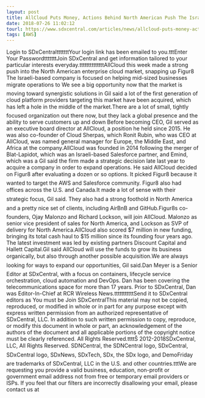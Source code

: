 ```yaml
---
layout: post
title: AllCloud Puts Money, Actions Behind North American Push The Israeli-based company is focused on helping mid-sized businesses...
date: 2018-07-26 11:02:12
tourl: https://www.sdxcentral.com/articles/news/allcloud-puts-money-actions-behind-north-american-push/2018/07/
tags: [AWS]
---
```

Login to SDxCentraltttttttYour login link has been emailed to you.tttEnter Your PasswordtttttttJoin SDxCentral and get information tailored to your particular interests everyday.ttttttttttttttAllCloud this week made a strong push into the North American enterprise cloud market, snapping up Figur8 The Israeli-based company is focused on helping mid-sized businesses migrate operations to We see a big opportunity now that the market is moving toward synergistic solutions in Gil said a lot of the first generation of cloud platform providers targeting this market have been acquired, which has left a hole in the middle of the market.There are a lot of small, tightly focused organization out there now, but they lack a global presence and the ability to serve customers up and down Before becoming CEO, Gil served as an executive board director at AllCloud, a position he held since 2015. He was also co-founder of Cloud Sherpas, which Ronit Rubin, who was CEO at AllCloud, was named general manager for Europe, the Middle East, and Africa at the company.AllCloud was founded in 2014 following the merger of Blat-Lapidot, which was an Israeli-based Salesforce partner, and Emind, which was a Gil said the firm made a strategic decision late last year to acquire a company in order to expand operations. He said AllCloud decided on Figur8 after evaluating a dozen or so options. It picked Figur8 because it wanted to target the AWS and Salesforce community. Figur8 also had offices across the U.S. and Canada.It made a lot of sense with their strategic focus, Gil said. They also had a strong foothold in North America and a pretty nice set of clients, including AirBnB and GitHub.Figur8s co-founders, Ojay Malonzo and Richard Lockson, will join AllCloud. Malonzo as senior vice president of sales for North America, and Lockson as SVP of delivery for North America.AllCloud also scored $7 million in new funding, bringing its total cash haul to $15 million since its founding four years ago. The latest investment was led by existing partners Discount Capital and Hallett Capital.Gil said AllCloud will use the funds to grow its business organically, but also through another possible acquisition.We are always looking for ways to expand our opportunities, Gil said.Dan Meyer is a Senior Editor at SDxCentral, with a focus on containers, lifecycle service orchestration, cloud automation and DevOps. Dan has been covering the telecommunications space for more than 17 years. Prior to SDxCentral, Dan was Editor-In-Chief at RCR Wireless News.tttttttttttSend it to SDxCentral editors as You must be Join SDxCentralThis material may not be copied, reproduced, or modified in whole or in part for any purpose except with express written permission from an authorized representative of SDxCentral, LLC. In addition to such written permission to copy, reproduce, or modify this document in whole or part, an acknowledgement of the authors of the document and all applicable portions of the copyright notice must be clearly referenced. All Rights Reserved.ttttŠ 2012-2018SDxCentral, LLC, All Rights Reserved. SDNCentral, the SDNCentral logo, SDxCentral, SDxCentral logo, SDxNews, SDxTech, SDx, the SDx logo, and DemoFriday are trademarks of SDxCentral, LLC in the U.S. and other countries.tttWe are requesting you provide a valid business, education, non-profit or government email address not from free or temporary email providers or ISPs. If you feel that our filters are incorrectly disallowing your email, please contact us at 